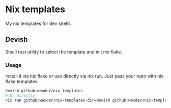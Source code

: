 # Nix templates

My nix templates for dev shells.

## Devish
Small rust utility to select the template and init nix flake.

### Usage
Install it via nix flake or use directly via nix run.
Just pass your repo with nix flake templates.
```bash
devish github:wexder/nix-templates
# Or directly
nix run github:wexder/nix-templates?dir=devish github:wexder/nix-templates
```
